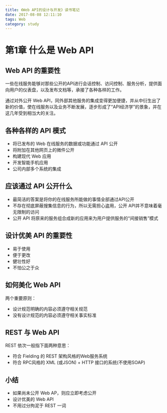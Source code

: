 ```yaml
---
title: 《Web API的设计与开发》读书笔记
date: 2017-08-08 12:11:10
tags: Web
category: study
---
```

# 第1章 什么是 Web API

## Web API 的重要性

一些在线服务能够对那些公开的API进行会话控制、访问控制、服务分析，提供面向用户的仪表盘，以及发布文档等，承接了各种各样的工作。

通过对外公开 Web API，同外部其他服务的集成变得更加便捷，并从中衍生出了新的价值，使在线服务以及业务不断发展，逐步形成了“API经济学”的景象，并在这几年受到相当大的关注。

## 各种各样的 API 模式

* 将已发布的 Web 在线服务的数据或功能通过 API 公开
* 将附加在其他网页上的微件公开
* 构建现代 Web 应用
* 开发智能手机应用
* 公司内部多个系统的集成

## 应该通过 API 公开什么

* 最简洁的答案是将你的在线服务所能做的事情全部通过API公开
* 不存在彻底屏蔽搜集信息的行为，所以无需担心盗用，公开 API并不意味着毫无限制的访问
* 公开 API 将原来的服务组合成新的应用来为用户提供服务的“间接销售”模式

## 设计优美 API 的重要性

* 易于使用
* 便于更改
* 健壮性好
* 不怕公之于众

## 如何美化 Web API

两个重要原则：

* 设计规范明确的内容必须遵守相关规范
* 没有设计规范的内容必须遵守相关事实标准

## REST 与 Web API

REST 依次一般指下面两种意思：

* 符合 Fielding 的 REST 架构风格的Web服务系统
* 符合 RPC风格的 XML (或JSON) + HTTP 接口的系统(不使用SOAP)

## 小结

* 如果尚未公开 Web AP，则应立即考虑公开
* 设计优美的 Web API
* 不用过分拘泥于 REST 一词

